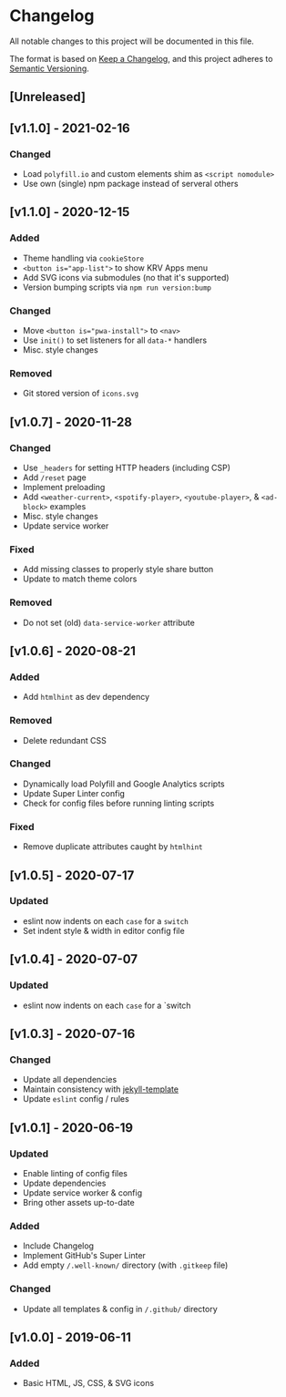 <!-- markdownlint-disable -->
# Changelog
All notable changes to this project will be documented in this file.

The format is based on [Keep a Changelog](https://keepachangelog.com/en/1.0.0/),
and this project adheres to [Semantic Versioning](https://semver.org/spec/v2.0.0.html).

## [Unreleased]

## [v1.1.0] - 2021-02-16

### Changed
- Load `polyfill.io` and custom elements shim as `<script nomodule>`
- Use own (single) npm package instead of serveral others

## [v1.1.0] - 2020-12-15

### Added
- Theme handling via `cookieStore`
- `<button is="app-list">` to show KRV Apps menu
- Add SVG icons via submodules (no that it's supported)
- Version bumping scripts via `npm run version:bump`

### Changed
- Move `<button is="pwa-install">` to `<nav>`
- Use `init()` to set listeners for all `data-*` handlers
- Misc. style changes

### Removed
- Git stored version of `icons.svg`

## [v1.0.7] - 2020-11-28

### Changed
- Use `_headers` for setting HTTP headers (including CSP)
- Add `/reset` page
- Implement preloading
- Add `<weather-current>`, `<spotify-player>`, `<youtube-player>`, & `<ad-block>` examples
- Misc. style changes
- Update service worker

### Fixed
- Add missing classes to properly style share button
- Update to match theme colors

### Removed
- Do not set (old) `data-service-worker` attribute

## [v1.0.6] - 2020-08-21

### Added
- Add `htmlhint` as dev dependency

### Removed
- Delete redundant CSS

### Changed
- Dynamically load Polyfill and Google Analytics scripts
- Update Super Linter config
- Check for config files before running linting scripts

### Fixed
- Remove duplicate attributes caught by `htmlhint`

## [v1.0.5] - 2020-07-17

### Updated
- eslint now indents on each `case` for a `switch`
- Set indent style & width in editor config file

## [v1.0.4] - 2020-07-07

### Updated
- eslint now indents on each `case` for a `switch

## [v1.0.3] - 2020-07-16

### Changed
- Update all dependencies
- Maintain consistency with [jekyll-template](https://github.com/shgysk8zer0/jekyll-template)
- Update `eslint` config / rules

## [v1.0.1] - 2020-06-19

### Updated
- Enable linting of config files
- Update dependencies
- Update service worker & config
- Bring other assets up-to-date

### Added
- Include Changelog
- Implement GitHub's Super Linter
- Add empty `/.well-known/` directory (with `.gitkeep` file)

### Changed
- Update all templates & config in `/.github/` directory

## [v1.0.0] - 2019-06-11

### Added
- Basic HTML, JS, CSS, & SVG icons
<!-- markdownlint-restore -->
